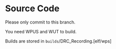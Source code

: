 # Source Code

Please only commit to this branch.

You need WPUS and WUT to build.

Builds are stored in `builds`/DRC_Recording.[elf/wps]
